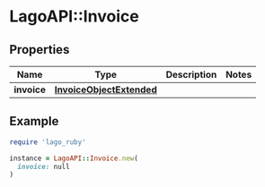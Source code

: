 # LagoAPI::Invoice

## Properties

| Name | Type | Description | Notes |
| ---- | ---- | ----------- | ----- |
| **invoice** | [**InvoiceObjectExtended**](InvoiceObjectExtended.md) |  |  |

## Example

```ruby
require 'lago_ruby'

instance = LagoAPI::Invoice.new(
  invoice: null
)
```

